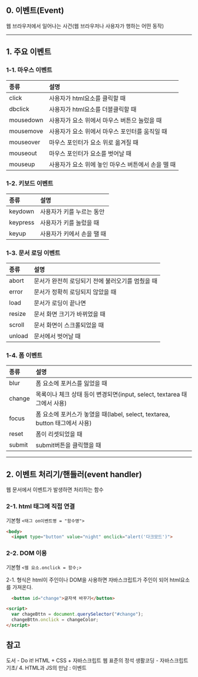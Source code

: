 
## 0. 이벤트(Event)

웹 브라우저에서 일어나는 사건(웹 브라우저나 사용자가 행하는 어떤 동작)

---

## 1. 주요 이벤트

### 1-1. 마우스 이벤트
|**종류**|설명|
|:---|:---|
|click| 사용자가 html요소를 클릭할 때|
|dbclick| 사용자가 html요소를 더블클릭할 때|
|mousedown| 사용자가 요소 위에서 마우스 버튼으 눌렀을 때|
|mousemove| 사용자가 요소 위에서 마우스 포인터를 움직일 때|
|mouseover| 마우스 포인터가 요소 위로 옮겨질 때|
|mouseout| 마우스 포인터가 요소를 벗어날 때|
|mouseup| 사용자가 요소 위에 놓인 마우스 버튼에서 손을 뗄 때|

### 1-2. 키보드 이벤트
|**종류**|설명|
|:---|:---|
|keydown| 사용자가 키를 누르는 동안|
|keypress| 사용자가 키를 눌렀을 때|
|keyup| 사용자가 키에서 손을 땔 때|

### 1-3. 문서 로딩 이벤트
|**종류**|설명|
|:---|:---|
|abort| 문서가 완전히 로딩되기 전에 불러오기를 멈췄을 때|
|error| 문서가 정확히 로딩되지 않았을 때|
|load| 문서가 로딩이 끝나면|
|resize| 문서 화면 크기가 바뀌었을 때|
|scroll| 문서 화면이 스크롤되었을 때|
|unload| 문서에서 벗어날 때|

### 1-4. 폼 이벤트
|**종류**|설명|
|:---|:---|
|blur| 폼 요소에 포커스를 잃었을 때|
|change| 목록이나 체크 상태 등이 변경되면(input, select, textarea 태그에서 사용)|
|focus| 폼 요소에 포커스가 놓였을 때(label, select, textarea, button 태그에서 사용)|
|reset| 폼이 리셋되었을 때|
|submit| submit버튼을 클릭했을 때|

---

## 2. 이벤트 처리기/핸들러(event handler)
웹 문서에서 이벤트가 발생하면 처리하는 함수

### 2-1. html 태그에 직접 연결

기본형 `<태그 on이벤트명 = "함수명">`

```html
<body>
  <input type="button" value="night" onclick="alert('다크모드')">
```


### 2-2. DOM 이용

기본형 `<웹 요소.onclick = 함수;>`

2-1. 형식은 html이 주인이나 DOM을 사용하면 자바스크립트가 주인이 되어 html요소를 가져온다.

```html
  <button id="change">글자색 바꾸기</button>

<script>
  var chageBttn = document.querySelector("#change");
  changeBttn.onclick = changeColor;
</script>
```

## 참고

도서 - Do it! HTML + CSS + 자바스크립트 웹 표준의 정석
생활코딩 - 자바스크립트 기초/ 4. HTML과 JS의 만남 : 이벤트
